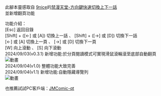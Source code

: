 此腳本靈感取自 [9nice](https://greasyfork.org/users/970328)的[禁漫天堂-方向鍵快速切換上下一話](https://greasyfork.org/scripts/453029)  <br/>
並新增翻頁功能 <br/>

功能介紹： <br/>
[Esc] 返回目錄 <br/>
[Shift] + ([←] 或 [A]) 切換上一話 、 [Shift] + ([→] 或 [D]) 切換下一話 <br/>
[←] 或 [A] 切換上一頁 、 [→] 或 [D] 切換下一頁 <br/>
[W] 向上滾動 、 [S] 向下滾動 <br/>
2024/09/03(v0.3.1) 新增功能:於分頁閱讀模式可實現滑鼠滾輪滾至底部自動翻頁 <br/>
![動畫](https://github.com/user-attachments/assets/e467f70b-6a4a-4834-9aa8-348701abacfe) <br/>
2024/09/04(v1.0) 整體功能大致完善 <br/>
2024/09/04(v1.1) 新增功能:自動隱藏導覽列<br/>
![動畫](https://github.com/user-attachments/assets/239b9903-eec6-4e95-bbf0-5bd6c9733144) <br/>

也推薦試試PC客戶端：[JMComic-qt](https://github.com/tonquer/JMComic-qt)
